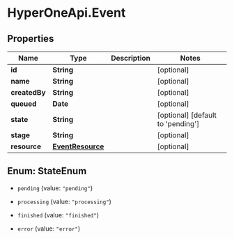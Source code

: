 # HyperOneApi.Event

## Properties

Name | Type | Description | Notes
------------ | ------------- | ------------- | -------------
**id** | **String** |  | [optional] 
**name** | **String** |  | [optional] 
**createdBy** | **String** |  | [optional] 
**queued** | **Date** |  | [optional] 
**state** | **String** |  | [optional] [default to &#39;pending&#39;]
**stage** | **String** |  | [optional] 
**resource** | [**EventResource**](EventResource.md) |  | [optional] 



## Enum: StateEnum


* `pending` (value: `"pending"`)

* `processing` (value: `"processing"`)

* `finished` (value: `"finished"`)

* `error` (value: `"error"`)




